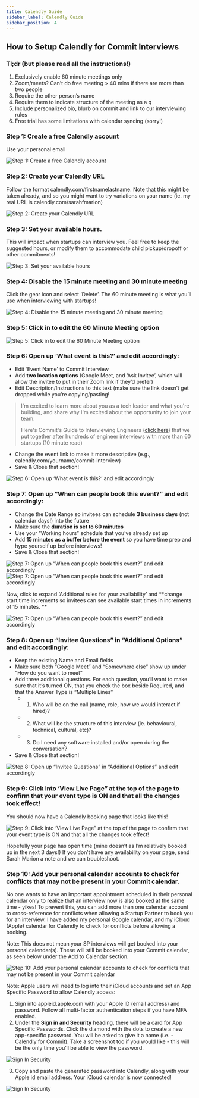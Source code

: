 ```yaml
---
title: Calendly Guide
sidebar_label: Calendly Guide
sidebar_position: 4
---
```


## How to Setup Calendly for Commit Interviews

### Tl;dr (but please read all the instructions!)
1. Exclusively enable 60 minute meetings only
2. Zoom/meets? Can’t do free meeting > 40 mins if there are more than two people 
3. Require the other person’s name
4. Require them to indicate structure of the meeting as a q
5. Include personalized bio, blurb on commit and link to our interviewing rules
6. Free trial has some limitations with calendar syncing (sorry!)
 
### Step 1: Create a free Calendly account
Use your personal email

![Step 1: Create a free Calendly account](./Calendly1.png)

### Step 2: Create your Calendly URL
Follow the format calendly.com/firstnamelastname. Note that this might be taken already, and so you might want to try variations on your name (ie. my real URL is calendly.com/sarahfmarion)

![Step 2: Create your Calendly URL](./Calendly2.png)

### Step 3: Set your available hours.
This will impact when startups can interview you. Feel free to keep the suggested hours, or modify them to accommodate child pickup/dropoff or other commitments!

![Step 3: Set your available hours](./Calendly3.png)

### Step 4: Disable the 15 minute meeting and 30 minute meeting 
Click the gear icon and select ‘Delete’. The 60 minute meeting is what you’ll use when interviewing with startups!

![Step 4: Disable the 15 minute meeting and 30 minute meeting](./Calendly4.png)

### Step 5: Click in to edit the 60 Minute Meeting option

![Step 5: Click in to edit the 60 Minute Meeting option](./Calendly5.png)

### Step 6: Open up ‘What event is this?’ and edit accordingly:
- Edit ‘Event Name’ to Commit Interview
- Add **two location options** (Google Meet, and ‘Ask Invitee’, which will allow the invitee to put in their Zoom link if they’d prefer)
- Edit Description/Instructions to this text (make sure the link doesn’t get dropped while you’re copying/pasting!
> I'm excited to learn more about you as a tech leader and what you're building, and share why I'm excited about the opportunity to join your team.
> 
> Here's Commit's Guide to Interviewing Engineers ([click here](https://docs.google.com/document/d/1fegrJzlKRkgAImWQXOlTHbaxX7UVgc_RIs3MS0nVqI0/edit#heading=h.6mqo6w843tp4)) that we put together after hundreds of engineer interviews with more than 60 startups (10 minute read)

- Change the event link to make it more descriptive (e.g., calendly.com/yourname/commit-interview)
- Save & Close that section!

![Step 6: Open up ‘What event is this?’ and edit accordingly](./Calendly6.png)

### Step 7: Open up “When can people book this event?” and edit accordingly:
- Change the Date Range so invitees can schedule **3 business days** (not calendar days!) into the future
- Make sure the **duration is set to 60 minutes**
- Use your “Working hours” schedule that you’ve already set up
- Add **15 minutes as a buffer before the event** so you have time prep and hype yourself up before interviews!
- Save & Close that section!

![Step 7: Open up “When can people book this event?” and edit accordingly](./Calendly7.png)
![Step 7: Open up “When can people book this event?” and edit accordingly](./Calendly7-1.png)

Now, click to expand ‘Additional rules for your availability’ and **change start time increments so invitees can see available start times in increments of 15 minutes.
**

![Step 7: Open up “When can people book this event?” and edit accordingly](./Calendly7-2.png)

### Step 8: Open up “Invitee Questions” in “Additional Options” and edit accordingly: 
- Keep the existing Name and Email fields
- Make sure both “Google Meet” and “Somewhere else” show up under “How do you want to meet”
- Add three additional questions. For each question, you’ll want to make sure that it’s turned ON, that you check the box beside Required, and that the Answer Type is “Multiple Lines”
  - 1) Who will be on the call (name, role, how we would interact if hired)?
  - 2) What will be the structure of this interview (ie. behavioural, technical, cultural, etc)?
  - 3) Do I need any software installed and/or open during the conversation?
- Save & Close that section!

![Step 8: Open up “Invitee Questions” in “Additional Options” and edit accordingly](./Calendly8.png)

### Step 9: Click into ‘View Live Page” at the top of the page to confirm that your event type is ON and that all the changes took effect! 
You should now have a Calendly booking page that looks like this!

![Step 9: Click into ‘View Live Page” at the top of the page to confirm that your event type is ON and that all the changes took effect!](./Calendly9.png)

Hopefully your page has open time (mine doesn’t as I’m relatively booked up in the next 3 days!) If you don’t have any availability on your page, send Sarah Marion a note and we can troubleshoot.

### Step 10: Add your personal calendar accounts to check for conflicts that may not be present in your Commit calendar. 

No one wants to have an important appointment scheduled in their personal calendar only to realize that an interview now is also booked at the same time - yikes! To prevent this, you can add more than one calendar account to cross-reference for conflicts when allowing a Startup Partner to book you for an interview. I have added my personal Google calendar, and my iCloud (Apple) calendar for Calendly to check for conflicts before allowing a booking.

Note: This does not mean your SP interviews will get booked into your personal calendar(s).  These will still be booked into your Commit calendar, as seen below under the Add to Calendar section.

![Step 10: Add your personal calendar accounts to check for conflicts that may not be present in your Commit calendar](./Calendly10.png)

Note: Apple users will need to log into their iCloud accounts and set an App Specific Password to allow Calendly access:

1. Sign into appleid.apple.com with your Apple ID (email address) and password. Follow all multi-factor authentication steps if you have MFA enabled.
2. Under the **Sign in and Security** heading, there will be a card for App Specific Passwords. Click the diamond with the dots to create a new app-specific password. You will be asked to give it a name (i.e. - Calendly for Commit). Take a screenshot too if you would like - this will be the only time you’ll be able to view the password.

![Sign In Security](./CalendlySignInSecurity.png)

3. Copy and paste the generated password into Calendly, along with your Apple id email address. Your iCloud calendar is now connected!

![Sign In Security](./CalendlySignInSecurity1.png)

